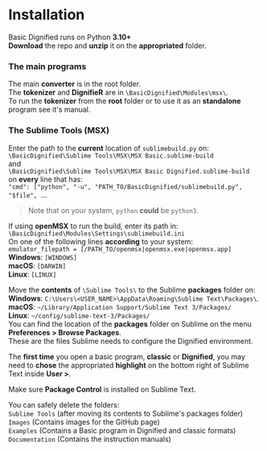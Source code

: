 # Installation    Basic Dignified runs on Python **3.10+**  **Download** the repo and **unzip** it on the **appropriated** folder.    ### The main programs    The main **converter** is in the root folder.  The **tokenizer** and **DignifieR** are in `\BasicDignified\Modules\msx\`.  To run the **tokenizer** from the **root** folder or to use it as an **standalone** program see it's manual.    ### The Sublime Tools (MSX)    Enter the path to the **current** location of `sublimebuild.py` on:  `\BasicDignified\Sublime Tools\MSX\MSX Basic.sublime-build`  and  `\BasicDignified\Sublime Tools\MSX\MSX Basic Dignified.sublime-build`  on **every** line that has:  `"cmd": ["python", "-u", "PATH_TO/BasicDignified/sublimebuild.py", "$file", `...    >Note that on your system, `python` **could** be `python3`.    If using **openMSX** to run the build, enter its path in:  `\BasicDignified\Modules\Settings\sublimebuild.ini`  On one of the following lines **according** to your system:  `emulator_filepath = [/PATH_TO/openmsx|openmsx.exe|openmsx.app]`  **Windows**: `[WINDOWS]`  **macOS**: `[DARWIN]`  **Linux**: `[LINUX]`    Move the **contents** of `\Sublime Tools\` to the Sublime **packages** folder on:  **Windows**: `C:\Users\<USER_NAME>\AppData\Roaming\Sublime Text\Packages\`.  **macOS**: `~/Library/Application Support/Sublime Text 3/Packages/`  **Linux**: `~/config/sublime-text-3/Packages/`  You can find the location of the **packages** folder on Sublime on the menu **Preferences > Browse Packages**.  These are the files Sublime needs to configure the Dignified environment.    The **first time** you open a basic program, **classic** or **Dignified**, you may need to **chose** the appropriated **highlight** on the bottom right of Sublime Text inside **User >**.    Make sure **Package Control** is installed on Sublime Text.    You can safely delete the folders:  `Sublime Tools` (after moving its contents to Sublime's packages folder)  `Images` (Contains images for the GitHub page)  `Examples` (Contains a Basic program in Dignified and classic formats)  `Documentation` (Contains the instruction manuals)  